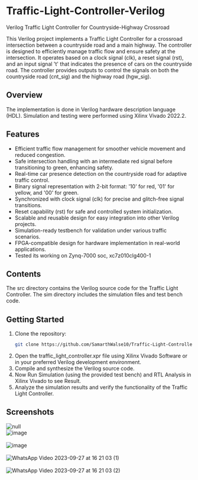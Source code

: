 # Traffic-Light-Controller-Verilog
Verilog Traffic Light Controller for Countryside-Highway Crossroad

This Verilog project implements a Traffic Light Controller for a crossroad intersection between a countryside road and a main highway. 
The controller is designed to efficiently manage traffic flow and ensure safety at the intersection. It operates based on a clock signal (clk), a reset signal (rst), and an input signal 't' that indicates the presence of cars on the countryside road. 
The controller provides outputs to control the signals on both the countryside road (cnt_sig) and the highway road (hgw_sig).
## Overview
The implementation is done in Verilog hardware description language (HDL). 
Simulation and testing were performed using Xilinx Vivado 2022.2.
## Features
- Efficient traffic flow management for smoother vehicle movement and reduced congestion.
- Safe intersection handling with an intermediate red signal before transitioning to green, enhancing safety.
- Real-time car presence detection on the countryside road for adaptive traffic control.
- Binary signal representation with 2-bit format: '10' for red, '01' for yellow, and '00' for green.
- Synchronized with clock signal (clk) for precise and glitch-free signal transitions.
- Reset capability (rst) for safe and controlled system initialization.
- Scalable and reusable design for easy integration into other Verilog projects.
- Simulation-ready testbench for validation under various traffic scenarios.
- FPGA-compatible design for hardware implementation in real-world applications.
- Tested its working on Zynq-7000 soc, xc7z010clg400-1
## Contents
The src directory contains the Verilog source code for the Traffic Light Controller. The sim directory includes the simulation files and test bench code.
## Getting Started
1. Clone the repository:
   ```bash
   git clone https://github.com/SamarthWalse10/Traffic-Light-Controller-Verilog.git
2. Open the traffic_light_controller.xpr file using Xilinx Vivado Software or in your preferred Verilog development environment.
3. Compile and synthesize the Verilog source code.
4. Now Run Simulation (using the provided test bench) and RTL Analysis in Xilinx Vivado to see Result.
5. Analyze the simulation results and verify the functionality of the Traffic Light Controller.
## Screenshots
![null](https://github.com/SamarthWalse10/Traffic-Light-Controller-Verilog/assets/125689593/fb14ab64-beb5-47c1-b874-df86ffe97c9a)
<br/>
![image](https://github.com/SamarthWalse10/Traffic-Light-Controller-Verilog/assets/125689593/ad6d98f7-fd55-4a53-bf16-bc083f660f9b)
<br/><br/>
![image](https://github.com/SamarthWalse10/Traffic-Light-Controller-Verilog/assets/125689593/8cd3b623-b276-4e2a-ab2b-6559063279e7)
<br/><br/>
![WhatsApp Video 2023-09-27 at 16 21 03 (1)](https://github.com/SamarthWalse10/Traffic-Light-Controller-Verilog/assets/125689593/204594f8-b081-42f3-a05a-d0fd4af3c575)
<br/><br/>
![WhatsApp Video 2023-09-27 at 16 21 03 (2)](https://github.com/SamarthWalse10/Traffic-Light-Controller-Verilog/assets/125689593/e49dde05-b482-40fe-bfd1-77f649f182e7)

